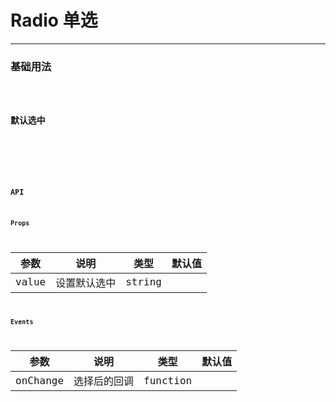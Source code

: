 # Radio 单选

---

### 基础用法

<code hideActions='["CSB","EXTERNAL"]' src="./basic.tsx" />

### 默认选中

<code hideActions='["CSB","EXTERNAL"]' src="./checked.tsx" />

<br />

### API

#### Props

| 参数  | 说明         | 类型   | 默认值 |
| ----- | ------------ | ------ | ------ |
| value | 设置默认选中 | string |        |

#### Events

| 参数     | 说明         | 类型     | 默认值 |
| -------- | ------------ | -------- | ------ |
| onChange | 选择后的回调 | function |        |
